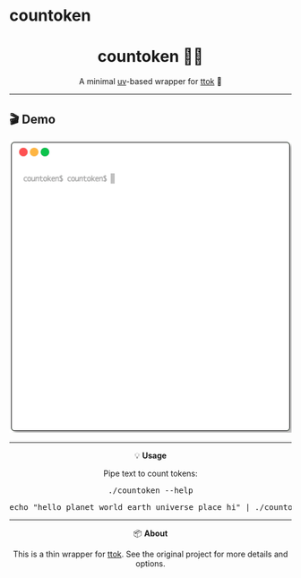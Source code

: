 # countoken

<div align="center">

# countoken 🔢📝

A minimal [uv](https://github.com/astral-sh/uv)-based wrapper for [ttok](https://github.com/simonw/ttok) 🧩

</div>

---

## 🎬 Demo

<p align="center">
  <img src="demo.gif" alt="countoken demo" width="960">
</p>

---

<div align="center">

💡 <b>Usage</b>

Pipe text to count tokens:

<pre>
./countoken --help
</pre>

<pre>
echo "hello planet world earth universe place hi" | ./countoken
</pre>

</div>

---

<div align="center">

📦 <b>About</b>

This is a thin wrapper for <a href="https://github.com/simonw/ttok">ttok</a>. See the original project for more details and options.

</div>
